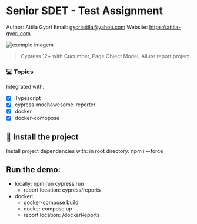# Senior SDET - Test Assignment

Author: Attila Gyori
Email: gyoriattila@yahoo.com
Website: https://attila-gyori.com

<img src="https://media-exp1.licdn.com/dms/image/C4E0BAQF1dg2KtKFdPg/company-logo_200_200/0/1626295436859?e=2159024400&v=beta&t=Ib_T9PXXQxkHRKnj3Oe65EKuR6EAh01IgAA6IGvU0FY" alt="exemplo imagem">

> Cypress 12+ with Cucumber, Page Object Model, Allure report project.

### 💻 Topics

Integrated with:
- [x] Typescript
- [x] cypress-mochawesome-reporter
- [x] docker
- [x] docker-comopose

## 🚀 Install the project

Install project dependencies with:
in root directory: npm i --force


## Run the demo:

- locally: npm run cypress:run
  - report location: cypress/reports
- docker:
  - docker-compose build
  - docker compose up
  - report location: /dockerReports





